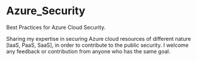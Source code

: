 # Azure_Security
Best Practices for Azure Cloud Security.

Sharing my expertise in securing Azure cloud resources of different nature [IaaS, PaaS, SaaS], in order to contribute to the public security.
I welcome any feedback or contribution from anyone who has the same goal.
